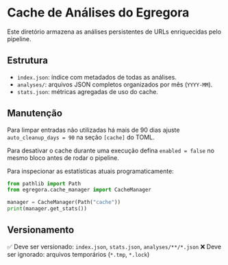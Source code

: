 # Cache de Análises do Egregora

Este diretório armazena as análises persistentes de URLs enriquecidas pelo pipeline.

## Estrutura

- `index.json`: índice com metadados de todas as análises.
- `analyses/`: arquivos JSON completos organizados por mês (`YYYY-MM`).
- `stats.json`: métricas agregadas de uso do cache.

## Manutenção

Para limpar entradas não utilizadas há mais de 90 dias ajuste `auto_cleanup_days = 90` na seção `[cache]` do TOML.

Para desativar o cache durante uma execução defina `enabled = false` no mesmo bloco antes de rodar o pipeline.

Para inspecionar as estatísticas atuais programaticamente:

```python
from pathlib import Path
from egregora.cache_manager import CacheManager

manager = CacheManager(Path("cache"))
print(manager.get_stats())
```

## Versionamento

✅ Deve ser versionado: `index.json`, `stats.json`, `analyses/**/*.json`
❌ Deve ser ignorado: arquivos temporários (`*.tmp`, `*.lock`)
